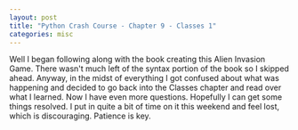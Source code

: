 ```yaml
---
layout: post
title: "Python Crash Course - Chapter 9 - Classes 1"
categories: misc
---
```


Well I began following along with the book creating this Alien Invasion Game. There wasn't much left of the syntax portion of the book so I skipped ahead. Anyway, in the midst of everything I got confused about what was happening and decided to go back into the Classes chapter and read over what I learned. Now I have even more questions. Hopefully I can get some things resolved. I put in quite a bit of time on it this weekend and feel lost, which is discouraging. Patience is key.

